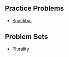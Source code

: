 ## Practice Problems

- [Snackbar](https://cs50.harvard.edu/x/2023/problems/3/snackbar/)

## Problem Sets

- [Plurality](https://cs50.harvard.edu/x/2023/psets/3/plurality/)
